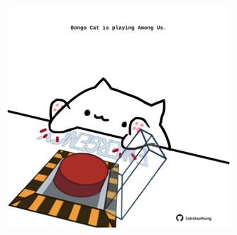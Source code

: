 <!-- built at 21/11/2021, 19:01:23 UTC -->
<p align="center">
  <img width="500" height="500" src="./ReadmeImage.svg">
</p>
